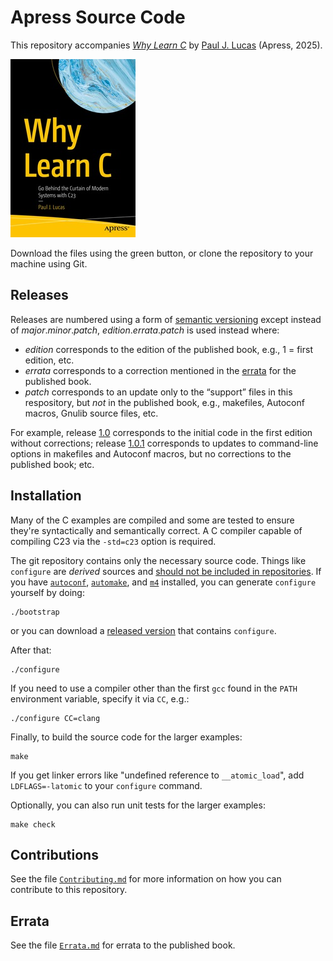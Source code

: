 # Apress Source Code

This repository accompanies
[*Why Learn C*](https://link.springer.com/book/9798868815966)
by
[Paul J. Lucas](https://github.com/paul-j-lucas)
(Apress, 2025).

[comment]: #cover
![Cover image](979-8-8688-1596-6.jpg)

Download the files using the green button,
or clone the repository to your machine using Git.

## Releases

Releases are numbered using a form of
[semantic versioning](https://semver.org)
except instead of _major_._minor_._patch_,
_edition_._errata_._patch_
is used instead where:

+ _edition_ corresponds to the edition of the published book,
  e.g., 1 = first edition, etc.
+ _errata_ corresponds to a correction mentioned in the
  [errata](https://github.com/Apress/Why-Learn-C/blob/main/Errata.md)
  for the published book.
+ _patch_ corresponds to an update
  only to the “support” files
  in this respository,
  but _not_ in the published book,
  e.g., makefiles,
  Autoconf macros,
  Gnulib source files,
  etc.

For example,
release [1.0](https://github.com/Apress/Why-Learn-C/releases/tag/wlc-1.0)
corresponds to the initial code
in the first edition
without corrections;
release [1.0.1](https://github.com/Apress/Why-Learn-C/releases/tag/wlc-1.0.1)
corresponds to updates
to
command-line options in makefiles
and
Autoconf macros,
but no corrections to the published book;
etc.

## Installation

Many of the C examples are compiled
and some are tested
to ensure they're syntactically
and semantically
correct.
A C compiler capable of compiling C23
via the `-std=c23` option is required.

The git repository contains only the necessary source code.
Things like `configure` are _derived_ sources and
[should not be included in repositories](http://stackoverflow.com/a/18732931).
If you have
[`autoconf`](https://www.gnu.org/software/autoconf/),
[`automake`](https://www.gnu.org/software/automake/),
and
[`m4`](https://www.gnu.org/software/m4/)
installed,
you can generate `configure` yourself by doing:

    ./bootstrap

or you can download a
[released version](https://github.com/Apress/Why-Learn-C/releases)
that contains `configure`.

After that:

    ./configure

If you need to use a compiler
other than the first `gcc`
found in the `PATH` environment variable,
specify it via `CC`, e.g.:

    ./configure CC=clang

Finally,
to build
the source code
for the larger examples:

    make

If you get linker errors
like "undefined reference to `__atomic_load`",
add `LDFLAGS=-latomic`
to your `configure` command.

Optionally,
you can also run unit tests
for the larger examples:

    make check

## Contributions

See the file
[`Contributing.md`](https://github.com/Apress/Why-Learn-C/blob/main/Contributing.md)
for more information
on how you can contribute
to this repository.

## Errata

See the file
[`Errata.md`](https://github.com/Apress/Why-Learn-C/blob/main/Errata.md)
for errata
to the published book.

